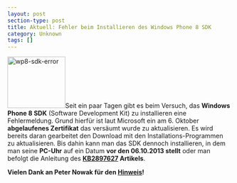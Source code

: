 ```yaml
---
layout: post
section-type: post
title: Aktuell: Fehler beim Installieren des Windows Phone 8 SDK
category: Unknown
tags: []
---
```

<img class="alignleft size-medium wp-image-4272" style="width: 130px; height: 116px;" alt="wp8-sdk-error" src="http://anheledirwp.blob.core.windows.net/wordpress/2013/10/wp8-sdk-error-300x300.png" width="300" height="300" />Seit ein paar Tagen gibt es beim Versuch, das <strong>Windows Phone 8 SDK</strong> (Software Development Kit) zu installieren eine Fehlermeldung. Grund hierfür ist laut Microsoft ein am 6. Oktober <strong>abgelaufenes Zertifikat</strong> das versäumt wurde zu aktualisieren. Es wird bereits daran gearbeitet den Download mit den Installations-Programmen zu aktualisieren. Bis dahin kann man das SDK dennoch installieren, in dem man seine <strong>PC-Uhr</strong> auf ein Datum <strong>vor den 06.10.2013 stellt</strong> oder man befolgt die Anleitung des <strong><a title="Knowledge-Base Artikel 2897627" href="http://support.microsoft.com/kb/2897627/en-us">KB2897627</a> Artikels</strong>.

<strong>Vielen Dank an Peter Nowak für den <a title="Fehlschlagende WP8 SDK Installationen" href="http://winphonedev.de/2013/10/10/fehlschlagende-wp8-sdk-installationen/?utm_medium=twitter&amp;utm_source=twitterfeed">Hinweis</a>!</strong>
